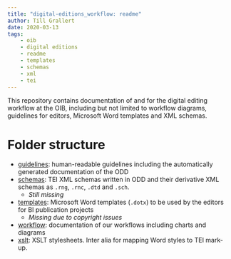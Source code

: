 ```yaml
---
title: "digital-editions_workflow: readme"
author: Till Grallert
date: 2020-03-13
tags:
    - oib
    - digital editions
    - readme
    - templates
    - schemas
    - xml
    - tei
---
```


This repository contains documentation of and for the digital editing workflow at the OIB, including but not limited to workflow diagrams, guidelines for editors, Microsoft Word templates and XML schemas.

# Folder structure

- [guidelines](guidelines/): human-readable guidelines including the automatically generated documentation of the ODD
- [schemas](schemas/): TEI XML schemas written in ODD and their derivative XML schemas as `.rng`, `.rnc`, `.dtd` and `.sch`.
    + *Still missing*
- [templates](templates/): Microsoft Word templates (`.dotx`) to be used by the editors for BI publication projects
    + *Missing due to copyright issues*
- [workflow](workflow/): documentation of our workflows including charts and diagrams
- [xslt](xslt/): XSLT stylesheets. Inter alia for mapping Word styles to TEI mark-up.